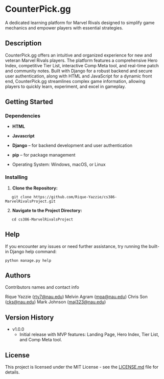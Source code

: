# CounterPick.gg

A dedicated learning platform for Marvel Rivals designed to simplify game mechanics and empower players with essential strategies.

## Description

CounterPick.gg offers an intuitive and organized experience for new and veteran Marvel Rivals players. The platform features a comprehensive Hero Index, competitive Tier List, interactive Comp Meta tool, and real-time patch and community notes. Built with Django for a robust backend and secure user authentication, along with HTML and JavaScript for a dynamic front end, CounterPick.gg streamlines complex game information, allowing players to quickly learn, experiment, and excel in gameplay.

## Getting Started

### Dependencies

- **HTML**
- **Javascript**

- **Django** – for backend development and user authentication
- **pip** – for package management
- Operating System: Windows, macOS, or Linux

### Installing

1. **Clone the Repository:**
```
   git clone https://github.com/Rique-Yazzie/cs386-MarvelRivalsProject.git
```
2.  **Navigate to the Project Directory:**
```
   cd cs386-MarvelRivalsProject
```
## Help

If you encounter any issues or need further assistance, try running the built-in Django help command:
```
python manage.py help
```
## Authors

Contributors names and contact info

Rique Yazzie
(rty7@nau.edu)
Melvin Agram
(mpa@nau.edu)
Chris Son
(cks@nau.edu)
Mark Johnson
(maj323@nau.edu)

## Version History

* v1.0.0
    * Initial release with MVP features: Landing Page, Hero Index, Tier List, and Comp Meta tool.

 ## License
This project is licensed under the MIT License - see the [LICENSE.md](https://github.com/Rique-Yazzie/cs386-MarvelRivalsProject/blob/main/README.md) file for details.

